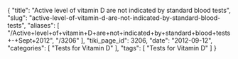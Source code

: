 {
    "title": "Active level of vitamin D are not indicated by standard blood tests",
    "slug": "active-level-of-vitamin-d-are-not-indicated-by-standard-blood-tests",
    "aliases": [
        "/Active+level+of+vitamin+D+are+not+indicated+by+standard+blood+tests+-+Sept+2012",
        "/3206"
    ],
    "tiki_page_id": 3206,
    "date": "2012-09-12",
    "categories": [
        "Tests for Vitamin D"
    ],
    "tags": [
        "Tests for Vitamin D"
    ]
}